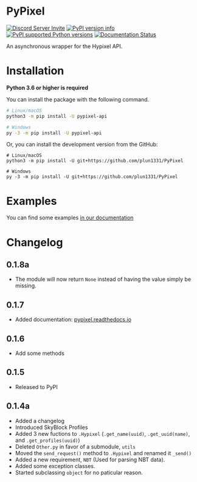# PyPixel

[![Discord Server Invite](https://discord.com/api/guilds/766123673425281025/embed.png)](
https://discord.gg/k6fgvUn3aF)
[![PyPI version info](https://img.shields.io/pypi/v/pypixel-api.svg)](
https://pypi.python.org/pypi/pypixel-api)
[![PyPI supported Python versions](https://img.shields.io/pypi/pyversions/pypixel-api.svg)](
https://pypi.python.org/pypi/pypixel-api)
[![Documentation Status](https://readthedocs.org/projects/pypixel/badge/?version=latest)](
https://pypixel.readthedocs.io/en/latest/)

An asynchronous wrapper for the Hypixel API.



# Installation

**Python 3.6 or higher is required**

You can install the package with the following command.

```sh
# Linux/macOS
python3 -m pip install -U pypixel-api

# Windows
py -3 -m pip install -U pypixel-api
```
Or, you can install the development version from the GitHub:

```shell
# Linux/macOS
python3 -m pip install -U git+https://github.com/plun1331/PyPixel

# Windows
py -3 -m pip install -U git+https://github.com/plun1331/PyPixel
```

# Examples
You can find some examples [in our documentation](https://pypixel.readthedocs.io/en/latest/examples.html)

# Changelog
## 0.1.8a
- The module will now return `None` instead of having the value simply be missing.

## 0.1.7
- Added documentation: [pypixel.readthedocs.io](https://pypixel.readthedocs.io/en/latest/)

## 0.1.6
- Add some methods

## 0.1.5
- Released to PyPI

## 0.1.4a
- Added a changelog
- Introduced SkyBlock Profiles
- Added 3 new fuctions to `.Hypixel` (`.get_name(uuid)`, `.get_uuid(name)`, and `.get_profiles(uuid)`)
- Deleted `Other.py` in favor of a submodule, `utils`
- Moved the `send_request()` method to `.Hypixel` and renamed it `_send()`
- Added a new requirement, `NBT` (Used for parsing NBT data).
- Added some exception classes.
- Started subclassing `object` for no paticular reason.




